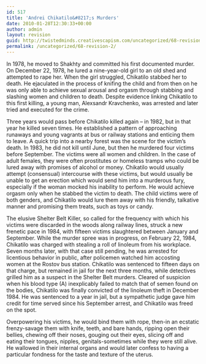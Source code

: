 ```yaml
---
id: 517
title: 'Andrei Chikatilo&#8217;s Murders'
date: 2010-01-28T12:30:33+00:00
author: admin
layout: revision
guid: http://twistedminds.creativescapism.com/uncategorized/68-revision-2/
permalink: /uncategorized/68-revision-2/
---
```

<p class="dropcap-first">
  In 1978, he moved to Shakhty and committed his first documented murder. On December 22, 1978, he lured a nine-year-old girl to an old shed and attempted to rape her. When the girl struggled, Chikatilo stabbed her to death. He ejaculated in the process of knifing the child and from then on he was only able to achieve sexual arousal and orgasm through stabbing and slashing women and children to death. Despite evidence linking Chikatilo to this first killing, a young man, Alexsandr Kravchenko, was arrested and later tried and executed for the crime.
</p>

Three years would pass before Chikatilo killed again &#8211; in 1982, but in that year he killed seven times. He established a pattern of approaching runaways and young vagrants at bus or railway stations and enticing them to leave. A quick trip into a nearby forest was the scene for the victim&#8217;s death. In 1983, he did not kill until June, but then he murdered four victims before September. The victims were all women and children. In the case of adult females, they were often prostitutes or homeless tramps who could be lured away with promises of alcohol or money. Chikatilo would usually attempt (consensual) intercourse with these victims, but would usually be unable to get an erection which would send him into a murderous fury, especially if the woman mocked his inability to perform. He would achieve orgasm only when he stabbed the victim to death. The child victims were of both genders, and Chikatilo would lure them away with his friendly, talkative manner and promising them treats, such as toys or candy.

The elusive Shelter Belt Killer, so called for the frequency with which his victims were discarded in the woods along railway lines, struck a new frenetic pace in 1984, with fifteen victims slaughtered between January and September. While the murder spree was in progress, on February 22, 1984, Chikatilo was charged with stealing a roll of linoleum from his workplace. Seven months later, with that case still pending, he was arrested for licentious behavior in public, after policemen watched him accosting women at the Rostov bus station. Chikatilo was sentenced to fifteen days on that charge, but remained in jail for the next three months, while detectives grilled him as a suspect in the Shelter Belt murders. Cleared of suspicion when his blood type (A) inexplicably failed to match that of semen found on the bodies, Chikatilo was finally convicted of the linoleum theft in December 1984. He was sentenced to a year in jail, but a sympathetic judge gave him credit for time served since his September arrest, and Chikatilo was freed on the spot.

Overpowering his victims, he would bind them with rope, then-in an ecstatic frenzy-savage them with knife, teeth, and bare hands, ripping open their bellies, chewing off their noses, gouging out their eyes, slicing off and eating their tongues, nipples, genitals-sometimes while they were still alive. He wallowed in their internal organs and would later confess to having a particular fondness for the taste and texture of the uterus.